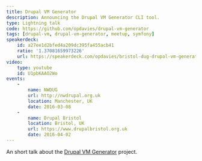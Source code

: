 ```yaml
---
title: Drupal VM Generator
description: Announcing the Drupal VM Generator CLI tool.
type: Lightning talk
code: https://github.com/opdavies/drupal-vm-generator
tags: [drupal-vm, drupal-vm-generator, meetup, symfony]
speakerdeck:
    id: a27ee1d2bfed4a209dc395fa455acb41
    ratio: '1.37081659973226'
    url: https://speakerdeck.com/opdavies/bristol-dug-drupal-vm-generator
video:
    type: youtube
    id: U1pbKAAO2Wo
events:
    -
        name: NWDUG
        url: http://nwdrupal.org.uk
        location: Manchester, UK
        date: 2016-03-08
    -
        name: Drupal Bristol
        location: Bristol, UK
        url: https://www.drupalbristol.org.uk
        date: 2016-04-02
---
```


An short talk about the [Drupal VM Generator][1] project.

[1]: https://github.com/opdavies/drupal-vm-generator

